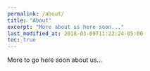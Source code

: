 ```yaml
---
permalink: /about/
title: "About"
excerpt: "More about us here soon..."
last_modified_at: 2018-03-09T11:22:24-05:00
toc: true
---
```





More to go here soon about us...
